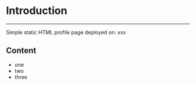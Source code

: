 # Introduction

---

Simple static HTML profile page deployed on: xxx

## Content

- one
- two
- three
